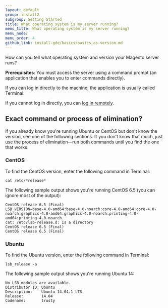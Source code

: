 ```yaml
---
layout: default
group: install2
subgroup: Getting Started
title: What operating system is my server running?
menu_title: What operating system is my server running?
menu_node: 
menu_order: 4
github_link: install-gde/basics/basics_os-version.md
---
```

 
 
How can you tell what operating system and version your Magento server runs? 

**Prerequisites**: You must access the server using a command prompt (an application that enables you to enter commands directly). 

If you can log in directly to the machine, the application is usually called Terminal. 

If you cannot log in directly, you can <a href="{{ site.gdeurl }}install-gde/basics/basics_magento-installed.html#instgde-basics-terminal">log in remotely</a>.

## Exact command or process of elimination?

If you already know you're running Ubuntu or CentOS but don't know the version, see one of the following sections. If you don't know that much, just use the process of elimination&mdash;run both commands until you find the one that works.

### CentOS

To find the CentOS version, enter the following command in Terminal:

	cat /etc/*release*

The following sample output shows you're running CentOS 6.5 (you can ignore most of the output):

	CentOS release 6.5 (Final)
	LSB_VERSION=base-4.0-amd64:base-4.0-noarch:core-4.0-amd64:core-4.0-noarch:graphics-4.0-amd64:graphics-4.0-noarch:printing-4.0-amd64:printing-4.0-noarch
	cat: /etc/lsb-release.d: Is a directory
	CentOS release 6.5 (Final)
	CentOS release 6.5 (Final)

### Ubuntu

To find the Ubuntu version, enter the following command in Terminal:

	lsb_release -a

The following sample output shows you're running Ubuntu 14:

	No LSB modules are available.
	Distributor ID: Ubuntu
	Description:    Ubuntu 14.04.1 LTS
	Release:        14.04
	Codename:       trusty



